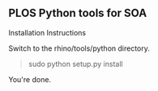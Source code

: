 PLOS Python tools for SOA
-------------------------

Installation Instructions

Switch to the rhino/tools/python directory.
>sudo python setup.py install

You're done.

